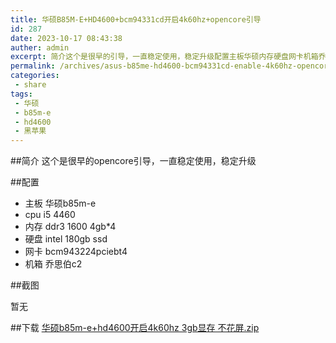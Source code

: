 ```yaml
---
title: 华硕B85M-E+HD4600+bcm94331cd开启4k60hz+opencore引导
id: 287
date: 2023-10-17 08:43:38
auther: admin
excerpt: 简介这个是很早的引导，一直稳定使用，稳定升级配置主板华硕内存硬盘网卡机箱乔思伯截图暂无下载华硕开启显存不花屏
permalink: /archives/asus-b85me-hd4600-bcm94331cd-enable-4k60hz-opencore-boot
categories:
 - share
tags: 
 - 华硕
 - b85m-e
 - hd4600
 - 黑苹果
---
```


##简介
这个是很早的opencore引导，一直稳定使用，稳定升级

##配置
- 主板 华硕b85m-e
- cpu i5 4460
- 内存 ddr3 1600 4gb*4
- 硬盘 intel 180gb ssd
- 网卡 bcm943224pciebt4
- 机箱 乔思伯c2

##截图

暂无

##下载
[华硕b85m-e+hd4600开启4k60hz 3gb显存 不花屏.zip][1]


  [1]: https://blogcdn.asbid.cn/2021/10/16/1634348043.zip